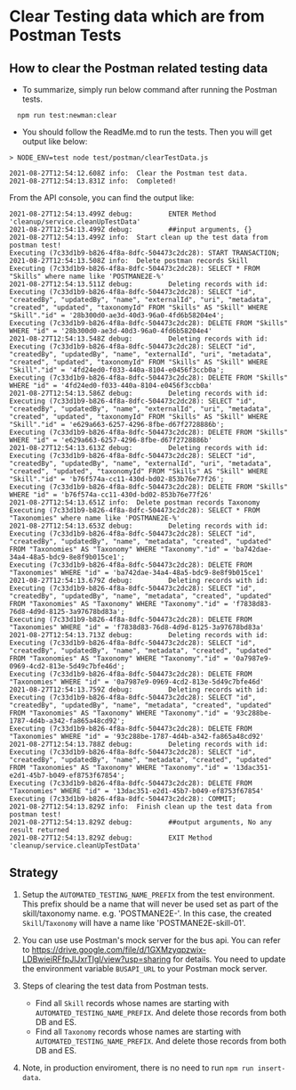 # Clear Testing data which are from Postman Tests

## How to clear the Postman related testing data
- To summarize, simply run below command after running the Postman tests.
```
  npm run test:newman:clear
```
- You should follow the ReadMe.md to run the tests. Then you will get output like below:
```
> NODE_ENV=test node test/postman/clearTestData.js

2021-08-27T12:54:12.608Z info: 	Clear the Postman test data.
2021-08-27T12:54:13.831Z info: 	Completed!
```
From the API console, you can find the output like:
```
2021-08-27T12:54:13.499Z debug:         ENTER Method 'cleanup/service.cleanUpTestData'
2021-08-27T12:54:13.499Z debug:         ##input arguments, {}
2021-08-27T12:54:13.499Z info:  Start clean up the test data from postman test!
Executing (7c33d1b9-b826-4f8a-8dfc-504473c2dc28): START TRANSACTION;
2021-08-27T12:54:13.508Z info:  Delete postman records Skill
Executing (7c33d1b9-b826-4f8a-8dfc-504473c2dc28): SELECT * FROM "Skills" where name like 'POSTMANE2E-%'
2021-08-27T12:54:13.511Z debug:         Deleting records with id: 
Executing (7c33d1b9-b826-4f8a-8dfc-504473c2dc28): SELECT "id", "createdBy", "updatedBy", "name", "externalId", "uri", "metadata", "created", "updated", "taxonomyId" FROM "Skills" AS "Skill" WHERE "Skill"."id" = '28b300d0-ae3d-40d3-96a0-4fd6b58204e4';
Executing (7c33d1b9-b826-4f8a-8dfc-504473c2dc28): DELETE FROM "Skills" WHERE "id" = '28b300d0-ae3d-40d3-96a0-4fd6b58204e4'
2021-08-27T12:54:13.548Z debug:         Deleting records with id: 
Executing (7c33d1b9-b826-4f8a-8dfc-504473c2dc28): SELECT "id", "createdBy", "updatedBy", "name", "externalId", "uri", "metadata", "created", "updated", "taxonomyId" FROM "Skills" AS "Skill" WHERE "Skill"."id" = '4fd24ed0-f033-440a-8104-e0456f3ccb0a';
Executing (7c33d1b9-b826-4f8a-8dfc-504473c2dc28): DELETE FROM "Skills" WHERE "id" = '4fd24ed0-f033-440a-8104-e0456f3ccb0a'
2021-08-27T12:54:13.586Z debug:         Deleting records with id: 
Executing (7c33d1b9-b826-4f8a-8dfc-504473c2dc28): SELECT "id", "createdBy", "updatedBy", "name", "externalId", "uri", "metadata", "created", "updated", "taxonomyId" FROM "Skills" AS "Skill" WHERE "Skill"."id" = 'e629a663-6257-4296-8fbe-d67f2728886b';
Executing (7c33d1b9-b826-4f8a-8dfc-504473c2dc28): DELETE FROM "Skills" WHERE "id" = 'e629a663-6257-4296-8fbe-d67f2728886b'
2021-08-27T12:54:13.613Z debug:         Deleting records with id: 
Executing (7c33d1b9-b826-4f8a-8dfc-504473c2dc28): SELECT "id", "createdBy", "updatedBy", "name", "externalId", "uri", "metadata", "created", "updated", "taxonomyId" FROM "Skills" AS "Skill" WHERE "Skill"."id" = 'b76f574a-cc11-430d-bd02-853b76e77f26';
Executing (7c33d1b9-b826-4f8a-8dfc-504473c2dc28): DELETE FROM "Skills" WHERE "id" = 'b76f574a-cc11-430d-bd02-853b76e77f26'
2021-08-27T12:54:13.651Z info:  Delete postman records Taxonomy
Executing (7c33d1b9-b826-4f8a-8dfc-504473c2dc28): SELECT * FROM "Taxonomies" where name like 'POSTMANE2E-%'
2021-08-27T12:54:13.653Z debug:         Deleting records with id: 
Executing (7c33d1b9-b826-4f8a-8dfc-504473c2dc28): SELECT "id", "createdBy", "updatedBy", "name", "metadata", "created", "updated" FROM "Taxonomies" AS "Taxonomy" WHERE "Taxonomy"."id" = 'ba742dae-34a4-48a5-bdc9-8e8f9b015ce1';
Executing (7c33d1b9-b826-4f8a-8dfc-504473c2dc28): DELETE FROM "Taxonomies" WHERE "id" = 'ba742dae-34a4-48a5-bdc9-8e8f9b015ce1'
2021-08-27T12:54:13.679Z debug:         Deleting records with id: 
Executing (7c33d1b9-b826-4f8a-8dfc-504473c2dc28): SELECT "id", "createdBy", "updatedBy", "name", "metadata", "created", "updated" FROM "Taxonomies" AS "Taxonomy" WHERE "Taxonomy"."id" = 'f7838d83-76d8-4d9d-8125-3a97678bd83a';
Executing (7c33d1b9-b826-4f8a-8dfc-504473c2dc28): DELETE FROM "Taxonomies" WHERE "id" = 'f7838d83-76d8-4d9d-8125-3a97678bd83a'
2021-08-27T12:54:13.713Z debug:         Deleting records with id: 
Executing (7c33d1b9-b826-4f8a-8dfc-504473c2dc28): SELECT "id", "createdBy", "updatedBy", "name", "metadata", "created", "updated" FROM "Taxonomies" AS "Taxonomy" WHERE "Taxonomy"."id" = '0a7987e9-0969-4cd2-813e-5d49c7bfe46d';
Executing (7c33d1b9-b826-4f8a-8dfc-504473c2dc28): DELETE FROM "Taxonomies" WHERE "id" = '0a7987e9-0969-4cd2-813e-5d49c7bfe46d'
2021-08-27T12:54:13.759Z debug:         Deleting records with id: 
Executing (7c33d1b9-b826-4f8a-8dfc-504473c2dc28): SELECT "id", "createdBy", "updatedBy", "name", "metadata", "created", "updated" FROM "Taxonomies" AS "Taxonomy" WHERE "Taxonomy"."id" = '93c288be-1787-4d4b-a342-fa865a48cd92';
Executing (7c33d1b9-b826-4f8a-8dfc-504473c2dc28): DELETE FROM "Taxonomies" WHERE "id" = '93c288be-1787-4d4b-a342-fa865a48cd92'
2021-08-27T12:54:13.788Z debug:         Deleting records with id: 
Executing (7c33d1b9-b826-4f8a-8dfc-504473c2dc28): SELECT "id", "createdBy", "updatedBy", "name", "metadata", "created", "updated" FROM "Taxonomies" AS "Taxonomy" WHERE "Taxonomy"."id" = '13dac351-e2d1-45b7-b049-ef8753f67854';
Executing (7c33d1b9-b826-4f8a-8dfc-504473c2dc28): DELETE FROM "Taxonomies" WHERE "id" = '13dac351-e2d1-45b7-b049-ef8753f67854'
Executing (7c33d1b9-b826-4f8a-8dfc-504473c2dc28): COMMIT;
2021-08-27T12:54:13.829Z info:  Finish clean up the test data from postman test!
2021-08-27T12:54:13.829Z debug:         ##output arguments, No any result returned
2021-08-27T12:54:13.829Z debug:         EXIT Method 'cleanup/service.cleanUpTestData'
```
## Strategy
1. Setup the `AUTOMATED_TESTING_NAME_PREFIX` from the test environment. This prefix should be a name that will never be used 
set as part of the skill/taxonomy name. e.g. 'POSTMANE2E-'. In this case, the created `Skill`/`Taxonomy` will have a name like 'POSTMANE2E-skill-01'.

2. You can use use Postman's mock server for the bus api. You can refer to https://drive.google.com/file/d/1GXMzyqpzwix-LDBwieiRFfpJlJxrTIgI/view?usp=sharing
   for details. You need to update the environment variable `BUSAPI_URL` to your Postman mock server.
  
3. Steps of clearing the test data from Postman tests.
   * Find all `Skill` records whose names are starting with `AUTOMATED_TESTING_NAME_PREFIX`. And delete those records from both DB and ES.
   * Find all `Taxonomy` records whose names are starting with `AUTOMATED_TESTING_NAME_PREFIX`. And delete those records from both DB and ES.

4. Note, in production enviroment, there is no need to run `npm run insert-data`.
